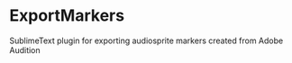 ExportMarkers
=============

SublimeText plugin for exporting audiosprite markers created from Adobe Audition

